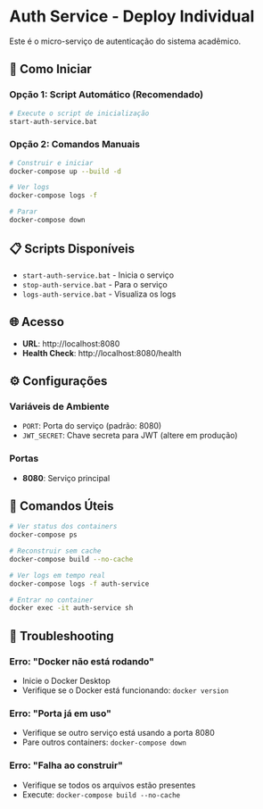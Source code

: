 # Auth Service - Deploy Individual

Este é o micro-serviço de autenticação do sistema acadêmico.

## 🚀 Como Iniciar

### Opção 1: Script Automático (Recomendado)
```bash
# Execute o script de inicialização
start-auth-service.bat
```

### Opção 2: Comandos Manuais
```bash
# Construir e iniciar
docker-compose up --build -d

# Ver logs
docker-compose logs -f

# Parar
docker-compose down
```

## 📋 Scripts Disponíveis

- `start-auth-service.bat` - Inicia o serviço
- `stop-auth-service.bat` - Para o serviço
- `logs-auth-service.bat` - Visualiza os logs

## 🌐 Acesso

- **URL**: http://localhost:8080
- **Health Check**: http://localhost:8080/health

## ⚙️ Configurações

### Variáveis de Ambiente
- `PORT`: Porta do serviço (padrão: 8080)
- `JWT_SECRET`: Chave secreta para JWT (altere em produção)

### Portas
- **8080**: Serviço principal

## 🔧 Comandos Úteis

```bash
# Ver status dos containers
docker-compose ps

# Reconstruir sem cache
docker-compose build --no-cache

# Ver logs em tempo real
docker-compose logs -f auth-service

# Entrar no container
docker exec -it auth-service sh
```

## 🚨 Troubleshooting

### Erro: "Docker não está rodando"
- Inicie o Docker Desktop
- Verifique se o Docker está funcionando: `docker version`

### Erro: "Porta já em uso"
- Verifique se outro serviço está usando a porta 8080
- Pare outros containers: `docker-compose down`

### Erro: "Falha ao construir"
- Verifique se todos os arquivos estão presentes
- Execute: `docker-compose build --no-cache`
